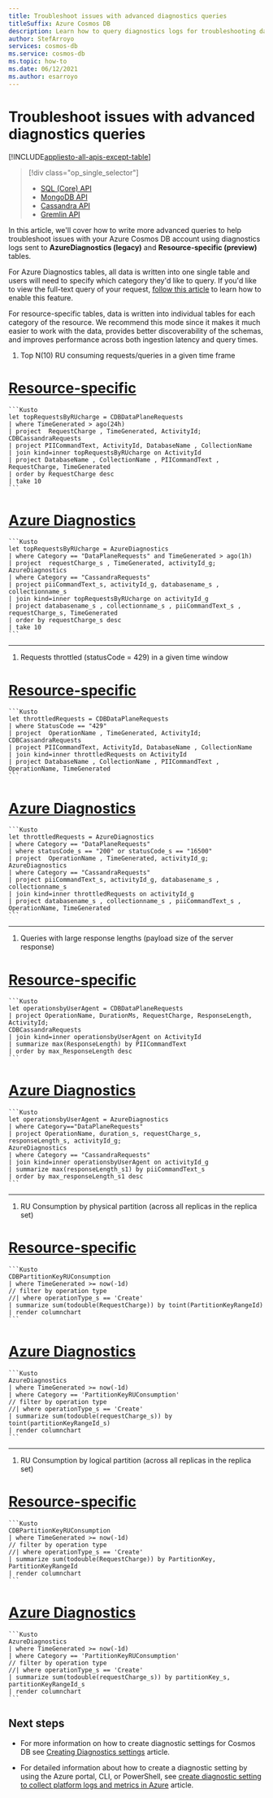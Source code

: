 ```yaml
---
title: Troubleshoot issues with advanced diagnostics queries
titleSuffix: Azure Cosmos DB
description: Learn how to query diagnostics logs for troubleshooting data stored in Azure Cosmos DB
author: StefArroyo
services: cosmos-db
ms.service: cosmos-db
ms.topic: how-to
ms.date: 06/12/2021
ms.author: esarroyo 
---
```


# Troubleshoot issues with advanced diagnostics queries

[!INCLUDE[appliesto-all-apis-except-table](includes/appliesto-all-apis-except-table.md)]

> [!div class="op_single_selector"]
> * [SQL (Core) API](cosmos-db-advanced-queries.md)
> * [MongoDB API](queries-mongo.md)
> * [Cassandra API](queries-cassandra.md)
> * [Gremlin API](queries-gremlin.md)
>

In this article, we'll cover how to write more advanced queries to help troubleshoot issues with your Azure Cosmos DB account using diagnostics logs sent to **AzureDiagnostics (legacy)** and **Resource-specific (preview)** tables.

For Azure Diagnostics tables, all data is written into one single table and users will need to specify which category they'd like to query. If you'd like to view the full-text query of your request, [follow this article](cosmosdb-monitor-resource-logs.md#full-text-query) to learn how to enable this feature.

For resource-specific tables, data is written into individual tables for each category of the resource. We recommend this mode since it makes it much easier to work with the data, provides better discoverability of the schemas, and improves performance across both ingestion latency and query times.

1. Top N(10) RU consuming requests/queries in a given time frame

# [Resource-specific](#tab/resource-specific)

    ```Kusto
    let topRequestsByRUcharge = CDBDataPlaneRequests 
    | where TimeGenerated > ago(24h)
    | project  RequestCharge , TimeGenerated, ActivityId;
    CDBCassandraRequests
    | project PIICommandText, ActivityId, DatabaseName , CollectionName
    | join kind=inner topRequestsByRUcharge on ActivityId
    | project DatabaseName , CollectionName , PIICommandText , RequestCharge, TimeGenerated
    | order by RequestCharge desc
    | take 10
    ```
# [Azure Diagnostics](#tab/azure-diagnostics)

    ```Kusto
    let topRequestsByRUcharge = AzureDiagnostics
    | where Category == "DataPlaneRequests" and TimeGenerated > ago(1h)
    | project  requestCharge_s , TimeGenerated, activityId_g;
    AzureDiagnostics
    | where Category == "CassandraRequests"
    | project piiCommandText_s, activityId_g, databasename_s , collectionname_s
    | join kind=inner topRequestsByRUcharge on activityId_g
    | project databasename_s , collectionname_s , piiCommandText_s , requestCharge_s, TimeGenerated
    | order by requestCharge_s desc
    | take 10
    ```    
---

1. Requests throttled (statusCode = 429) in a given time window 

# [Resource-specific](#tab/resource-specific)
    ```Kusto
    let throttledRequests = CDBDataPlaneRequests
    | where StatusCode == "429"
    | project  OperationName , TimeGenerated, ActivityId;
    CDBCassandraRequests
    | project PIICommandText, ActivityId, DatabaseName , CollectionName
    | join kind=inner throttledRequests on ActivityId
    | project DatabaseName , CollectionName , PIICommandText , OperationName, TimeGenerated
    ```
# [Azure Diagnostics](#tab/azure-diagnostics)
    ```Kusto
    let throttledRequests = AzureDiagnostics
    | where Category == "DataPlaneRequests"
    | where statusCode_s == "200" or statusCode_s == "16500" 
    | project  OperationName , TimeGenerated, activityId_g;
    AzureDiagnostics
    | where Category == "CassandraRequests"
    | project piiCommandText_s, activityId_g, databasename_s , collectionname_s
    | join kind=inner throttledRequests on activityId_g
    | project databasename_s , collectionname_s , piiCommandText_s , OperationName, TimeGenerated
    ```    
---

1. Queries with large response lengths (payload size of the server response)

# [Resource-specific](#tab/resource-specific)
    ```Kusto
    let operationsbyUserAgent = CDBDataPlaneRequests
    | project OperationName, DurationMs, RequestCharge, ResponseLength, ActivityId;
    CDBCassandraRequests
    | join kind=inner operationsbyUserAgent on ActivityId
    | summarize max(ResponseLength) by PIICommandText
    | order by max_ResponseLength desc
    ```
# [Azure Diagnostics](#tab/azure-diagnostics)
    ```Kusto
    let operationsbyUserAgent = AzureDiagnostics
    | where Category=="DataPlaneRequests"
    | project OperationName, duration_s, requestCharge_s, responseLength_s, activityId_g;
    AzureDiagnostics
    | where Category == "CassandraRequests"
    | join kind=inner operationsbyUserAgent on activityId_g
    | summarize max(responseLength_s1) by piiCommandText_s
    | order by max_responseLength_s1 desc
    ```    
---

1. RU Consumption by physical partition (across all replicas in the replica set)

# [Resource-specific](#tab/resource-specific)
    ```Kusto
    CDBPartitionKeyRUConsumption
    | where TimeGenerated >= now(-1d)
    // filter by operation type
    //| where operationType_s == 'Create'
    | summarize sum(todouble(RequestCharge)) by toint(PartitionKeyRangeId)
    | render columnchart
    ```
# [Azure Diagnostics](#tab/azure-diagnostics)
    ```Kusto
    AzureDiagnostics
    | where TimeGenerated >= now(-1d)
    | where Category == 'PartitionKeyRUConsumption'
    // filter by operation type
    //| where operationType_s == 'Create'
    | summarize sum(todouble(requestCharge_s)) by toint(partitionKeyRangeId_s)
    | render columnchart  
    ```    
---

1. RU Consumption by logical partition (across all replicas in the replica set)

# [Resource-specific](#tab/resource-specific)
    ```Kusto
    CDBPartitionKeyRUConsumption
    | where TimeGenerated >= now(-1d)
    // filter by operation type
    //| where operationType_s == 'Create'
    | summarize sum(todouble(RequestCharge)) by PartitionKey, PartitionKeyRangeId
    | render columnchart  
    ```
# [Azure Diagnostics](#tab/azure-diagnostics)
    ```Kusto
    AzureDiagnostics
    | where TimeGenerated >= now(-1d)
    | where Category == 'PartitionKeyRUConsumption'
    // filter by operation type
    //| where operationType_s == 'Create'
    | summarize sum(todouble(requestCharge_s)) by partitionKey_s, partitionKeyRangeId_s
    | render columnchart  
    ```

## Next steps
* For more information on how to create diagnostic settings for Cosmos DB see [Creating Diagnostics settings](cosmosdb-monitor-resource-logs.md) article.

* For detailed information about how to create a diagnostic setting by using the Azure portal, CLI, or PowerShell, see [create diagnostic setting to collect platform logs and metrics in Azure](../azure-monitor/essentials/diagnostic-settings.md) article.